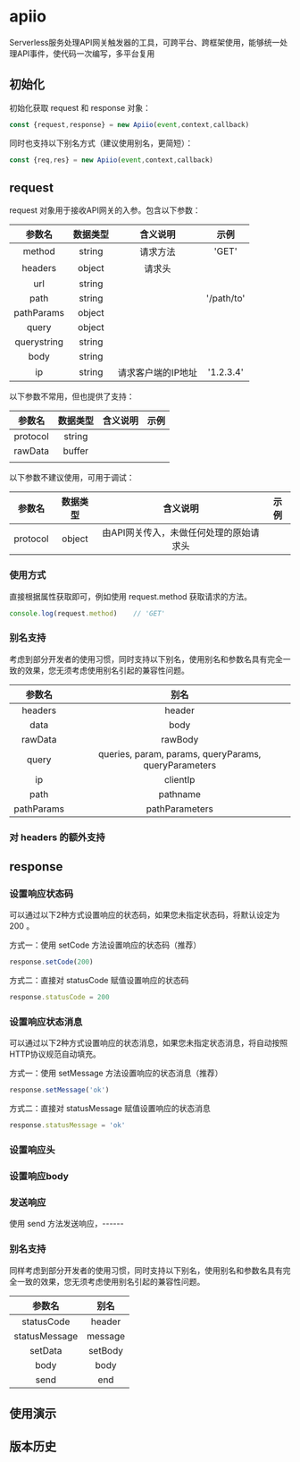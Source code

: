 # apiio
Serverless服务处理API网关触发器的工具，可跨平台、跨框架使用，能够统一处理API事件，使代码一次编写，多平台复用




## 初始化

初始化获取 request 和 response 对象：

```js
const {request,response} = new Apiio(event,context,callback)
```



同时也支持以下别名方式（建议使用别名，更简短）：

```js
const {req,res} = new Apiio(event,context,callback)
```



## request

request 对象用于接收API网关的入参。包含以下参数：

|   参数名    | 数据类型 |      含义说明      |    示例    |
| :---------: | :------: | :----------------: | :--------: |
|   method    |  string  |      请求方法      |   'GET'    |
|   headers   |  object  |       请求头       |            |
|     url     |  string  |                    |            |
|    path     |  string  |                    | '/path/to' |
| pathParams  |  object  |                    |            |
|    query    |  object  |                    |            |
| querystring |  string  |                    |            |
|    body     |  string  |                    |            |
|     ip      |  string  | 请求客户端的IP地址 | '1.2.3.4'  |



以下参数不常用，但也提供了支持：

|  参数名  | 数据类型 | 含义说明 | 示例 |
| :------: | :------: | :------: | :--: |
| protocol |  string  |          |      |
| rawData  |  buffer  |          |      |
|          |          |          |      |



以下参数不建议使用，可用于调试：

|  参数名  | 数据类型 |                含义说明                 | 示例 |
| :------: | :------: | :-------------------------------------: | :--: |
| protocol |  object  | 由API网关传入，未做任何处理的原始请求头 |      |



### 使用方式

直接根据属性获取即可，例如使用 request.method 获取请求的方法。

```js
console.log(request.method)    // 'GET'
```





### 别名支持

考虑到部分开发者的使用习惯，同时支持以下别名，使用别名和参数名具有完全一致的效果，您无须考虑使用别名引起的兼容性问题。

|   参数名   |                         别名                         |
| :--------: | :--------------------------------------------------: |
|  headers   |                        header                        |
|    data    |                         body                         |
|  rawData   |                       rawBody                        |
|   query    | queries, param, params, queryParams, queryParameters |
|     ip     |                       clientIp                       |
|    path    |                       pathname                       |
| pathParams |                    pathParameters                    |



### 对 headers 的额外支持







## response

### 设置响应状态码

可以通过以下2种方式设置响应的状态码，如果您未指定状态码，将默认设定为 200 。



方式一：使用 setCode 方法设置响应的状态码（推荐）

```js
response.setCode(200)
```



方式二：直接对 statusCode 赋值设置响应的状态码

```js
response.statusCode = 200
```



### 设置响应状态消息

可以通过以下2种方式设置响应的状态消息，如果您未指定状态消息，将自动按照HTTP协议规范自动填充。



方式一：使用 setMessage 方法设置响应的状态消息（推荐）

```js
response.setMessage('ok')
```



方式二：直接对 statusMessage 赋值设置响应的状态消息

```js
response.statusMessage = 'ok'
```



### 设置响应头





### 设置响应body





### 发送响应

使用 send 方法发送响应，------



### 别名支持

同样考虑到部分开发者的使用习惯，同时支持以下别名，使用别名和参数名具有完全一致的效果，您无须考虑使用别名引起的兼容性问题。



|    参数名     |  别名   |
| :-----------: | :-----: |
|  statusCode   | header  |
| statusMessage | message |
|    setData    | setBody |
|     body      |  body   |
|     send      |  end   |





## 使用演示







## 版本历史

